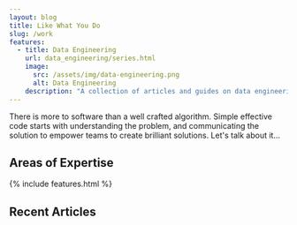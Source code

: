 ```yaml
---
layout: blog
title: Like What You Do
slug: /work
features:
  - title: Data Engineering
    url: data_engineering/series.html
    image:
      src: /assets/img/data-engineering.png
      alt: Data Engineering
    description: "A collection of articles and guides on data engineering, data architecutre and data governance in general."
---
```


There is more to software than a well crafted algorithm. Simple effective code
starts with understanding the problem, and communicating the solution to empower
teams to create brilliant solutions. Let's talk about it...
<br />

## Areas of Expertise

{% include features.html %}

## Recent Articles
